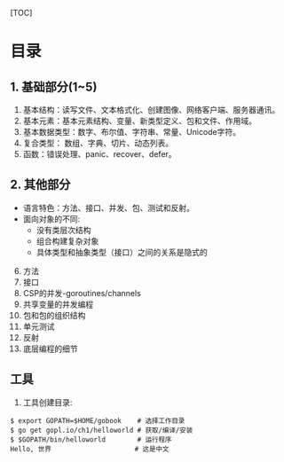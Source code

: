 [TOC]

# 目录

## 1. 基础部分(1~5)
1. 基本结构：读写文件、文本格式化、创建图像、网络客户端、服务器通讯。
2. 基本元素：基本元素结构、变量、新类型定义、包和文件、作用域。
3. 基本数据类型：数字、布尔值、字符串、常量、Unicode字符。
4. 复合类型： 数组、字典、切片、动态列表。
5. 函数：错误处理、panic、recover、defer。


## 2. 其他部分
- 语言特色：方法、接口、并发、包、测试和反射。
- 面向对象的不同:
    - 没有类层次结构
    - 组合构建复杂对象
    -  具体类型和抽象类型（接口）之间的关系是隐式的

6. 方法
7. 接口
8. CSP的并发-goroutines/channels
9. 共享变量的并发编程
10. 包和包的组织结构
11. 单元测试
12. 反射
13. 底层编程的细节

## 工具
1. 工具创建目录:
```shell
$ export GOPATH=$HOME/gobook    # 选择工作目录
$ go get gopl.io/ch1/helloworld # 获取/编译/安装
$ $GOPATH/bin/helloworld        # 运行程序
Hello, 世界                     # 这是中文
```
